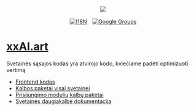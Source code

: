 <p align="center"><a href="https://wac.tax"><img src="https://cdn.jsdelivr.net/gh/wactax/img/logo.svg"/></a></p><p align="center"><a href="https://github.com/wactax/wac.tax/blob/main/doc/README.md#readme"><img alt="I18N" src="https://cdn.jsdelivr.net/gh/wactax/img/t.svg"/></a>　<a href="https://groups.google.com/u/2/g/wactax"><img alt="Google Groups" src="https://cdn.jsdelivr.net/gh/wactax/img/g-groups.svg"/></a></p>

# [xxAI.art](https://xxAI.art)

Svetainės sąsajos kodas yra atvirojo kodo, kviečiame padėti optimizuoti vertimą

* [Frontend kodas](https://github.com/xxai-art/web)
* [Kalbos paketai visai svetainei](https://github.com/xxai-art/web/tree/main/i18n)
* [Prisijungimo modulių kalbų paketai](https://github.com/wacpkg/user/tree/main/ui.i18n)
* [Svetainės daugiakalbė dokumentacija](https://github.com/xxai-doc)
